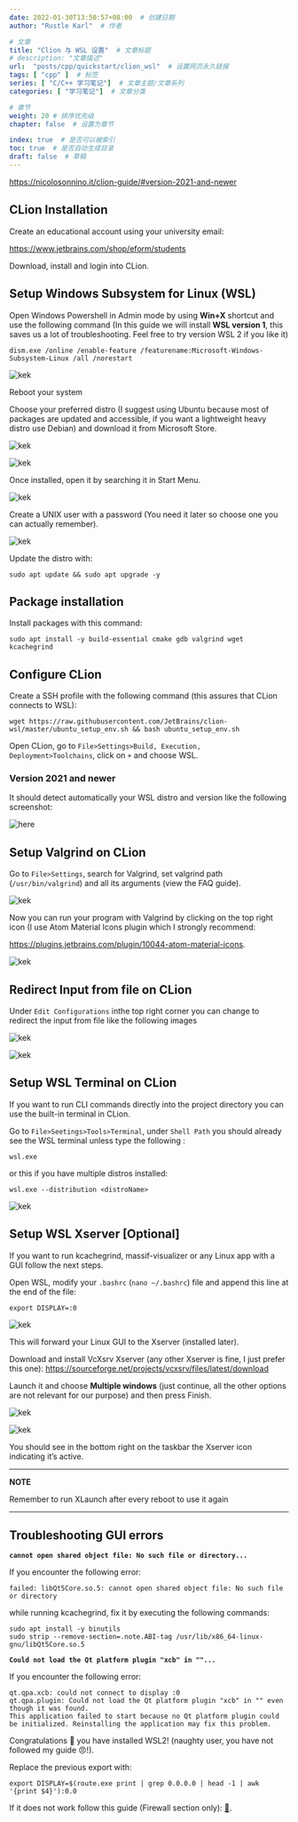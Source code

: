 ```yaml
---
date: 2022-01-30T13:50:57+08:00  # 创建日期
author: "Rustle Karl"  # 作者

# 文章
title: "Clion 与 WSL 设置"  # 文章标题
# description: "文章描述"
url:  "posts/cpp/quickstart/clion_wsl"  # 设置网页永久链接
tags: [ "cpp" ]  # 标签
series: [ "C/C++ 学习笔记"]  # 文章主题/文章系列
categories: [ "学习笔记"]  # 文章分类

# 章节
weight: 20 # 排序优先级
chapter: false  # 设置为章节

index: true  # 是否可以被索引
toc: true  # 是否自动生成目录
draft: false  # 草稿
---
```


https://nicolosonnino.it/clion-guide/#version-2021-and-newer

## CLion Installation

Create an educational account using your university email:

https://www.jetbrains.com/shop/eform/students

Download, install and login into CLion.

## Setup Windows Subsystem for Linux (WSL)

Open Windows Powershell in Admin mode by using **Win+X** shortcut and use the following command (In this guide we will install **WSL version 1**, this saves us a lot of troubleshooting. Feel free to try version WSL 2 if you like it)

```
dism.exe /online /enable-feature /featurename:Microsoft-Windows-Subsystem-Linux /all /norestart
```

![kek](https://res.cloudinary.com/s0nn1/image/upload/v1628701092/clion-guide/powershell_zhvhcg.png)

Reboot your system

Choose your preferred distro (I suggest using Ubuntu because most of packages are updated and accessible, if you want a lightweight heavy distro use Debian) and download it from Microsoft Store.

![kek](https://res.cloudinary.com/s0nn1/image/upload/v1623086145/clion-guide/31a005e092c4585e8f4f1_zbmvj0.png)

![kek](https://res.cloudinary.com/s0nn1/image/upload/v1623086145/clion-guide/ApplicationFrameHost_gkN8zaUT22_gq5mgj.png)

Once installed, open it by searching it in Start Menu.

![kek](https://res.cloudinary.com/s0nn1/image/upload/v1623086145/clion-guide/827e38e78d0afd13c1c66_ktmmne.png)

Create a UNIX user with a password (You need it later so choose one you can actually remember).

![kek](https://res.cloudinary.com/s0nn1/image/upload/v1623086145/clion-guide/7f51bc6b960ca04554a0e_fjsfz6.png)

Update the distro with:

```
sudo apt update && sudo apt upgrade -y
```

## Package installation

Install packages with this command:

```
sudo apt install -y build-essential cmake gdb valgrind wget kcachegrind
```

## Configure CLion

Create a SSH profile with the following command (this assures that CLion connects to WSL):

```
wget https://raw.githubusercontent.com/JetBrains/clion-wsl/master/ubuntu_setup_env.sh && bash ubuntu_setup_env.sh
```

Open CLion, go to `File>Settings>Build, Execution, Deployment>Toolchains`, click on `+` and choose WSL.

### Version 2021 and newer

It should detect automatically your WSL distro and version like the following screenshot:

![here](https://res.cloudinary.com/s0nn1/image/upload/v1628701308/clion-guide/clion64_79rK7ZKtXv_qwaho3.png)

## Setup Valgrind on CLion

Go to `File>Settings`, search for Valgrind, set valgrind path (`/usr/bin/valgrind`) and all its arguments (view the FAQ guide).

![kek](https://res.cloudinary.com/s0nn1/image/upload/v1623086145/clion-guide/01e17f519fbd54a499cee_kr4ptd.png)

Now you can run your program with Valgrind by clicking on the top right icon (I use Atom Material Icons plugin which I strongly recommend:

https://plugins.jetbrains.com/plugin/10044-atom-material-icons.

![kek](https://res.cloudinary.com/s0nn1/image/upload/v1623086146/clion-guide/b6aaaef70d26aaf403c89_ecddo7.png)

## Redirect Input from file on CLion

Under `Edit Configurations` inthe top right corner you can change to redirect the input from file like the following images

![kek](https://res.cloudinary.com/s0nn1/image/upload/v1628708815/clion-guide/clion64_6zEWxmRG7Z_jvdi4e.png)

![kek](https://res.cloudinary.com/s0nn1/image/upload/v1628708815/clion-guide/clion64_A2YGQwLMiI_rkopbi.png)

## Setup WSL Terminal on CLion

If you want to run CLI commands directly into the project directory you can use the built-in terminal in CLion.

Go to `File>Seetings>Tools>Terminal`, under `Shell Path` you should already see the WSL terminal unless type the following :

```
wsl.exe
```

or this if you have multiple distros installed:

```
wsl.exe --distribution <distroName>
```

![kek](https://res.cloudinary.com/s0nn1/image/upload/v1628708410/clion-guide/clion64_tG40WFVkEA_lth0jw.png)

## Setup WSL Xserver [Optional]

If you want to run kcachegrind, massif-visualizer or any Linux app with a GUI follow the next steps.

Open WSL, modify your `.bashrc` (`nano ~/.bashrc`) file and append this line at the end of the file:

```
export DISPLAY=:0
```

![kek](https://res.cloudinary.com/s0nn1/image/upload/v1623086931/clion-guide/wsl_DTJ8zdZG3A_vwcrdh.png)

This will forward your Linux GUI to the Xserver (installed later).

Download and install VcXsrv Xserver (any other Xserver is fine, I just prefer this one): https://sourceforge.net/projects/vcxsrv/files/latest/download

Launch it and choose **Multiple windows** (just continue, all the other options are not relevant for our purpose) and then press Finish.

![kek](https://res.cloudinary.com/s0nn1/image/upload/v1623087309/clion-guide/chrome_cK9jHj41Gq_brd5we.png)

![kek](https://res.cloudinary.com/s0nn1/image/upload/v1623087356/clion-guide/xlaunch_R7HHKhqYkN_t3pcsk.png)

You should see in the bottom right on the taskbar the Xserver icon indicating it’s active.

------

**NOTE**

Remember to run XLaunch after every reboot to use it again

------

## Troubleshooting GUI errors

**`cannot open shared object file: No such file or directory...`**

If you encounter the following error:

```
failed: libQt5Core.so.5: cannot open shared object file: No such file or directory
```

while running kcachegrind, fix it by executing the following commands:

```
sudo apt install -y binutils
sudo strip --remove-section=.note.ABI-tag /usr/lib/x86_64-linux-gnu/libQt5Core.so.5
```

**`Could not load the Qt platform plugin "xcb" in ""...`**

If you encounter the following error:

```
qt.qpa.xcb: could not connect to display :0
qt.qpa.plugin: Could not load the Qt platform plugin "xcb" in "" even though it was found.
This application failed to start because no Qt platform plugin could be initialized. Reinstalling the application may fix this problem.
```

Congratulations 🎉 you have installed WSL2! (naughty user, you have not followed my guide 😠!).

Replace the previous export with:

```
export DISPLAY=$(route.exe print | grep 0.0.0.0 | head -1 | awk '{print $4}'):0.0
```

If it does not work follow this guide (Firewall section only): [📖](https://github.com/cascadium/wsl-windows-toolbar-launcher#firewall-rules).
